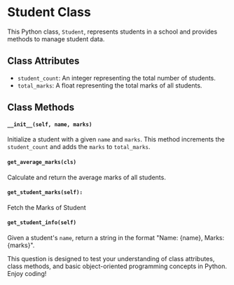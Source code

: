 # Student Class

This Python class, `Student`, represents students in a school and provides methods to manage student data.

## Class Attributes

- `student_count`: An integer representing the total number of students.
- `total_marks`: A float representing the total marks of all students.

## Class Methods

#### `__init__(self, name, marks)`

Initialize a student with a given `name` and `marks`. This method increments the `student_count` and adds the `marks` to `total_marks`.

#### `get_average_marks(cls)`

Calculate and return the average marks of all students.

#### `get_student_marks(self):`
Fetch the Marks of Student

#### `get_student_info(self)`

Given a student's `name`, return a string in the format "Name: {name}, Marks: {marks}".

This question is designed to test your understanding of class attributes, class methods, and basic object-oriented programming concepts in Python. 
Enjoy coding!
